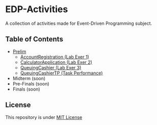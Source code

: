 # EDP-Activities

A collection of activities made for Event-Driven Programming subject.

## Table of Contents
- [Prelim](https://github.com/PheeLeep/EDP-Activities/tree/main/Activities/Prelim)
  - [AccountRegistration (Lab Exer 1)](https://github.com/PheeLeep/EDP-Activities/tree/main/Activities/Prelim/AccountRegistration)
  - [CalculatorApplication (Lab Exer 2)](https://github.com/PheeLeep/EDP-Activities/tree/main/Activities/Prelim/CalculatorApplication)
  - [QueuingCashier (Lab Exer 3)](https://github.com/PheeLeep/EDP-Activities/tree/main/Activities/Prelim/QueuingCashier)
  - [QueuingCashierTP (Task Performance)](https://github.com/PheeLeep/EDP-Activities/tree/main/Activities/Prelim/QueuingCashierTP)
- Midterm (soon)
- Pre-Finals (soon)
- Finals (soon)

## License
This repository is under [MIT License](https://github.com/PheeLeep/EDP-Activities/blob/main/LICENSE)

